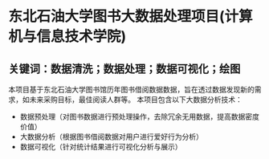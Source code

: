 # 东北石油大学图书大数据处理项目(计算机与信息技术学院)
## 关键词：数据清洗；数据处理；数据可视化；绘图
本项目基于东北石油大学图书馆历年图书借阅数据数据，旨在透过数据发现新的需求，如未来采购目标，最佳阅读人群等。
本项目包含以下大数据分析技术：
+ 数据预处理（对图书数据进行预处理操作，去除冗余无用数据，提高数据密度价值）
+ 大数据分析（根据图书借阅数据对用户进行爱好行为分析）
+ 数据可视化（针对统计结果进行可视化分析与展示）
